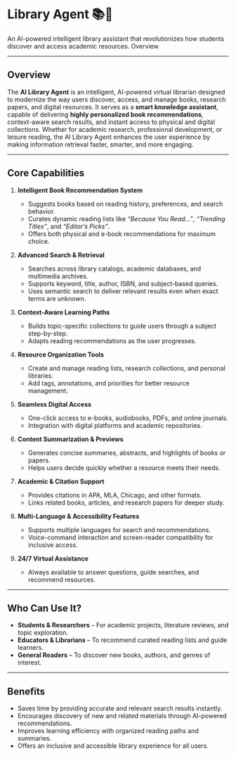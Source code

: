 # Library Agent 📚🤖

An AI-powered intelligent library assistant that revolutionizes how students discover and access academic resources.
Overview


---

## **Overview**

The **AI Library Agent** is an intelligent, AI-powered virtual librarian designed to modernize the way users discover, access, and manage books, research papers, and digital resources. It serves as a **smart knowledge assistant**, capable of delivering **highly personalized book recommendations**, context-aware search results, and instant access to physical and digital collections. Whether for academic research, professional development, or leisure reading, the AI Library Agent enhances the user experience by making information retrieval faster, smarter, and more engaging.

---

## **Core Capabilities**

1. **Intelligent Book Recommendation System**

   * Suggests books based on reading history, preferences, and search behavior.
   * Curates dynamic reading lists like *“Because You Read…”*, *“Trending Titles”*, and *“Editor’s Picks”*.
   * Offers both physical and e-book recommendations for maximum choice.

2. **Advanced Search & Retrieval**

   * Searches across library catalogs, academic databases, and multimedia archives.
   * Supports keyword, title, author, ISBN, and subject-based queries.
   * Uses semantic search to deliver relevant results even when exact terms are unknown.

3. **Context-Aware Learning Paths**

   * Builds topic-specific collections to guide users through a subject step-by-step.
   * Adapts reading recommendations as the user progresses.

4. **Resource Organization Tools**

   * Create and manage reading lists, research collections, and personal libraries.
   * Add tags, annotations, and priorities for better resource management.

5. **Seamless Digital Access**

   * One-click access to e-books, audiobooks, PDFs, and online journals.
   * Integration with digital platforms and academic repositories.

6. **Content Summarization & Previews**

   * Generates concise summaries, abstracts, and highlights of books or papers.
   * Helps users decide quickly whether a resource meets their needs.

7. **Academic & Citation Support**

   * Provides citations in APA, MLA, Chicago, and other formats.
   * Links related books, articles, and research papers for deeper study.

8. **Multi-Language & Accessibility Features**

   * Supports multiple languages for search and recommendations.
   * Voice-command interaction and screen-reader compatibility for inclusive access.

9. **24/7 Virtual Assistance**

   * Always available to answer questions, guide searches, and recommend resources.

---

## **Who Can Use It?**

* **Students & Researchers** – For academic projects, literature reviews, and topic exploration.
* **Educators & Librarians** – To recommend curated reading lists and guide learners.
* **General Readers** – To discover new books, authors, and genres of interest.

---

## **Benefits**

* Saves time by providing accurate and relevant search results instantly.
* Encourages discovery of new and related materials through AI-powered recommendations.
* Improves learning efficiency with organized reading paths and summaries.
* Offers an inclusive and accessible library experience for all users.
